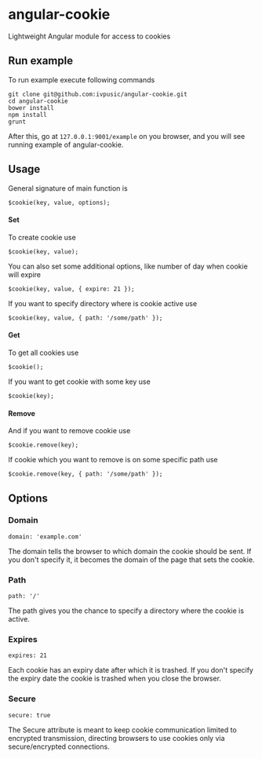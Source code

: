 angular-cookie
==============

Lightweight Angular module for access to cookies

Run example
-----------

To run example execute following commands

```
git clone git@github.com:ivpusic/angular-cookie.git
cd angular-cookie
bower install
npm install
grunt
```

After this, go at ``127.0.0.1:9001/example`` on you browser, and you will see running example of angular-cookie.

Usage
-----

General signature of main function is

```
$cookie(key, value, options);
```

#### Set

To create cookie use

```
$cookie(key, value);
```

You can also set some additional options, like number of day when cookie will expire

```
$cookie(key, value, { expire: 21 });
```

If you want to specify directory where is cookie active use

```
$cookie(key, value, { path: '/some/path' });
```

#### Get

To get all cookies use

```
$cookie();
```

If you want to get cookie with some key use

```
$cookie(key);
```

#### Remove

And if you want to remove cookie use

```
$cookie.remove(key);
```

If cookie which you want to remove is on some specific path use

```
$cookie.remove(key, { path: '/some/path' });
```

Options
-------

### Domain


```
domain: 'example.com'
```

The domain tells the browser to which domain the cookie should be sent. 
If you don't specify it, it becomes the domain of the page that sets the cookie.

### Path

```
path: '/'
```

The path gives you the chance to specify a directory where the cookie is active.

### Expires

```
expires: 21
```

Each cookie has an expiry date after which it is trashed.
If you don't specify the expiry date the cookie is trashed when you close the browser.

### Secure

```
secure: true
```

The Secure attribute is meant to keep cookie communication limited to encrypted transmission, 
directing browsers to use cookies only via secure/encrypted connections. 
